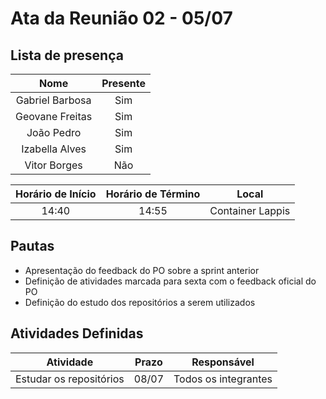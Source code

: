 # Ata da Reunião 02 - 05/07

## Lista de presença

|      Nome       | Presente |
| :-------------: | :------: |
| Gabriel Barbosa |   Sim    |
| Geovane Freitas |   Sim    |
|   João Pedro    |   Sim    |
| Izabella Alves  |   Sim    |
|  Vitor Borges   |   Não    |

| Horário de Início | Horário de Término |      Local       |
| :---------------: | :----------------: | :--------------: |
|       14:40       |       14:55        | Container Lappis |

## Pautas

* Apresentação do feedback do PO sobre a sprint anterior
* Definição de atividades marcada para sexta com o feedback oficial do PO
* Definição do estudo dos repositórios a serem utilizados

## Atividades Definidas

|                                       Atividade                                        | Prazo |                  Responsável                   |
| :------------------------------------------------------------------------------------: | :---: | :--------------------------------------------: |
|                      Estudar os repositórios                       | 08/07 |         Todos os integrantes          |
